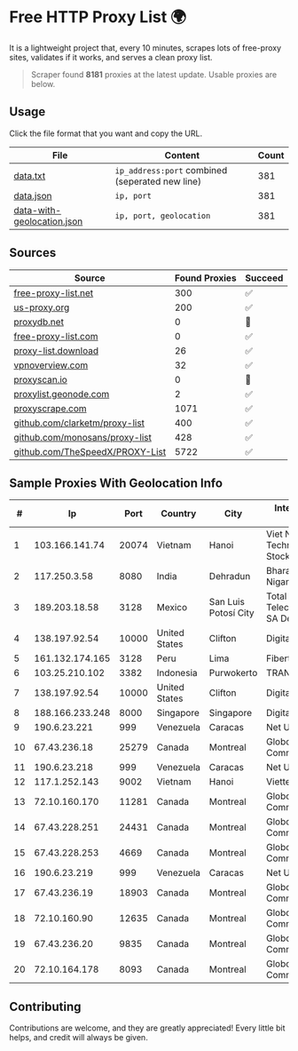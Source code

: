 
# Free HTTP Proxy List 🌍

It is a lightweight project that, every 10 minutes, scrapes lots of free-proxy sites, validates if it works, and serves a clean proxy list.


> Scraper found **8181** proxies at the latest update. Usable proxies are below.

## Usage

Click the file format that you want and copy the URL.


|File|Content|Count|
|----|-------|-----|
|[data.txt](https://raw.githubusercontent.com/themiralay/Proxy-List-World/master/data.txt)|`ip_address:port` combined (seperated new line)|381|
|[data.json](https://raw.githubusercontent.com/themiralay/Proxy-List-World/master/data.json)|`ip, port`|381|
|[data-with-geolocation.json](https://raw.githubusercontent.com/themiralay/Proxy-List-World/master/data-with-geolocation.json)|`ip, port, geolocation`|381|

## Sources

|Source|Found Proxies|Succeed|
|------|-------------|-------|
|[free-proxy-list.net](https://free-proxy-list.net)|300|✅|
|[us-proxy.org](https://www.us-proxy.org)|200|✅|
|[proxydb.net](http://proxydb.net)|0|🚫|
|[free-proxy-list.com](https://free-proxy-list.com/?page=&port=&type%5B%5D=http&type%5B%5D=https&up_time=0&search=Search)|0|✅|
|[proxy-list.download](https://www.proxy-list.download/HTTP)|26|✅|
|[vpnoverview.com](https://vpnoverview.com/privacy/anonymous-browsing/free-proxy-servers)|32|✅|
|[proxyscan.io](https://www.proxyscan.io)|0|🚫|
|[proxylist.geonode.com](https://proxylist.geonode.com/api/proxy-list?limit=300&page=1&sort_by=lastChecked&sort_type=desc&protocols=http,https)|2|✅|
|[proxyscrape.com](https://api.proxyscrape.com/v2/?request=displayproxies&protocol=http&timeout=10000&country=all&ssl=all&anonymity=all)|1071|✅|
|[github.com/clarketm/proxy-list](https://raw.githubusercontent.com/clarketm/proxy-list/master/proxy-list-raw.txt)|400|✅|
|[github.com/monosans/proxy-list](https://raw.githubusercontent.com/monosans/proxy-list/main/proxies/http.txt)|428|✅|
|[github.com/TheSpeedX/PROXY-List](https://raw.githubusercontent.com/TheSpeedX/PROXY-List/master/http.txt)|5722|✅|


## Sample Proxies With Geolocation Info

|#|Ip|Port|Country|City|Internet Service Provider|
|-|--|----|-------|----|-------------------------|
|1|103.166.141.74|20074|Vietnam|Hanoi|Viet NAM Cloud Technology Joint Stock Company|
|2|117.250.3.58|8080|India|Dehradun|Bharat Sanchar Nigam Ltd|
|3|189.203.18.58|3128|Mexico|San Luis Potosí City|Total Play Telecomunicaciones SA De CV|
|4|138.197.92.54|10000|United States|Clifton|DigitalOcean, LLC|
|5|161.132.174.165|3128|Peru|Lima|Fibertel Peru S.A.|
|6|103.25.210.102|3382|Indonesia|Purwokerto|TRANSDATA|
|7|138.197.92.54|10000|United States|Clifton|DigitalOcean, LLC|
|8|188.166.233.248|8000|Singapore|Singapore|DigitalOcean, LLC|
|9|190.6.23.221|999|Venezuela|Caracas|Net Uno|
|10|67.43.236.18|25279|Canada|Montreal|GloboTech Communications|
|11|190.6.23.218|999|Venezuela|Caracas|Net Uno|
|12|117.1.252.143|9002|Vietnam|Hanoi|Viettel Corporation|
|13|72.10.160.170|11281|Canada|Montreal|GloboTech Communications|
|14|67.43.228.251|24431|Canada|Montreal|GloboTech Communications|
|15|67.43.228.253|4669|Canada|Montreal|GloboTech Communications|
|16|190.6.23.219|999|Venezuela|Caracas|Net Uno|
|17|67.43.236.19|18903|Canada|Montreal|GloboTech Communications|
|18|72.10.160.90|12635|Canada|Montreal|GloboTech Communications|
|19|67.43.236.20|9835|Canada|Montreal|GloboTech Communications|
|20|72.10.164.178|8093|Canada|Montreal|GloboTech Communications|



## Contributing

Contributions are welcome, and they are greatly appreciated! Every
little bit helps, and credit will always be given.

